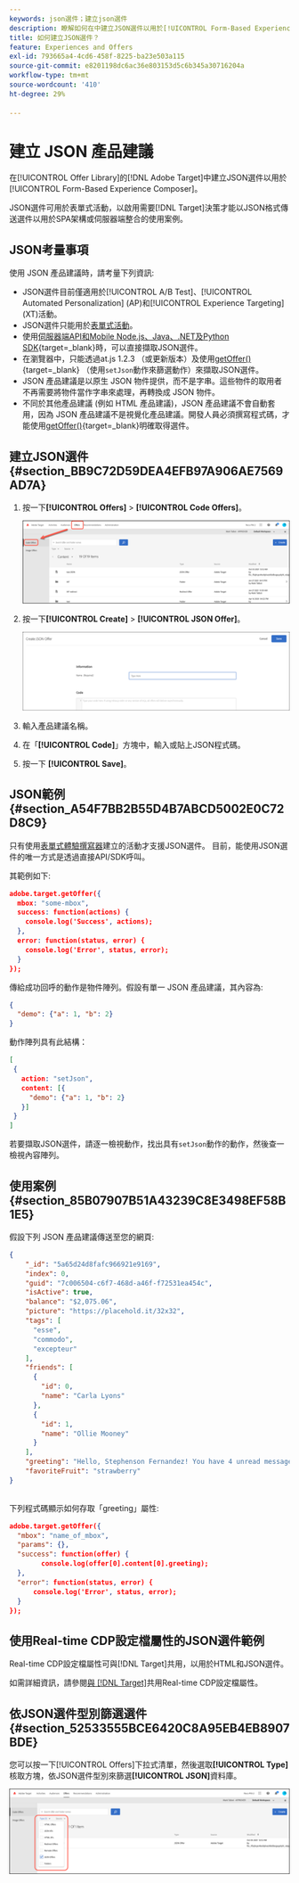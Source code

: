 ```yaml
---
keywords: json選件；建立json選件
description: 瞭解如何在中建立JSON選件以用於[!UICONTROL Form-Based Experience Composer]。
title: 如何建立JSON選件？
feature: Experiences and Offers
exl-id: 793665a4-4cd6-458f-8225-ba23e503a115
source-git-commit: e8201198dc6ac36e803153d5c6b345a30716204a
workflow-type: tm+mt
source-wordcount: '410'
ht-degree: 29%

---
```


# 建立 JSON 產品建議

在[!UICONTROL Offer Library]的[!DNL Adobe Target]中建立JSON選件以用於[!UICONTROL Form-Based Experience Composer]。

JSON選件可用於表單式活動，以啟用需要[!DNL Target]決策才能以JSON格式傳送選件以用於SPA架構或伺服器端整合的使用案例。

## JSON考量事項

使用 JSON 產品建議時，請考量下列資訊:

* JSON選件目前僅適用於[!UICONTROL A/B Test]、[!UICONTROL Automated Personalization] (AP)和[!UICONTROL Experience Targeting] (XT)活動。
* JSON選件只能用於[表單式活動](/help/main/c-experiences/form-experience-composer.md)。
* 使用[伺服器端API和Mobile Node.js、Java、.NET及Python SDK](https://experienceleague.adobe.com/docs/target-dev/developer/server-side/server-side-overview.html?lang=zh-Hant){target=_blank}時，可以直接擷取JSON選件。
* 在瀏覽器中，只能透過at.js 1.2.3 （或更新版本）及使用[getOffer()](https://experienceleague.adobe.com/docs/target-dev/developer/client-side/at-js-implementation/functions-overview/adobe-target-getoffer.html?lang=zh-Hant){target=_blank} （使用`setJson`動作來篩選動作）來擷取JSON選件。
* JSON 產品建議是以原生 JSON 物件提供，而不是字串。這些物件的取用者不再需要將物件當作字串來處理，再轉換成 JSON 物件。
* 不同於其他產品建議 (例如 HTML 產品建議)，JSON 產品建議不會自動套用，因為 JSON 產品建議不是視覺化產品建議。開發人員必須撰寫程式碼，才能使用[getOffer()](https://experienceleague.adobe.com/docs/target-dev/developer/client-side/at-js-implementation/functions-overview/adobe-target-getoffer.html?lang=zh-Hant){target=_blank}明確取得選件。

## 建立JSON選件 {#section_BB9C72D59DEA4EFB97A906AE7569AD7A}

1. 按一下&#x200B;**[!UICONTROL Offers]** > **[!UICONTROL Code Offers]**。

   ![選件>代碼選件索引標籤](/help/main/c-experiences/c-manage-content/assets/code-offers-tab.png)

1. 按一下&#x200B;**[!UICONTROL Create]** > **[!UICONTROL JSON Offer]**。

   ![offer-json影像](assets/offer-json.png)

1. 輸入產品建議名稱。
1. 在「**[!UICONTROL Code]**」方塊中，輸入或貼上JSON程式碼。
1. 按一下 **[!UICONTROL Save]**。

## JSON範例 {#section_A54F7BB2B55D4B7ABCD5002E0C72D8C9}

只有使用[表單式體驗撰寫器](/help/main/c-experiences/form-experience-composer.md)建立的活動才支援JSON選件。 目前，能使用JSON選件的唯一方式是透過直接API/SDK呼叫。

其範例如下:

```json
adobe.target.getOffer({ 
  mbox: "some-mbox", 
  success: function(actions) { 
    console.log('Success', actions); 
  }, 
  error: function(status, error) { 
    console.log('Error', status, error); 
  } 
});
```

傳給成功回呼的動作是物件陣列。假設有單一 JSON 產品建議，其內容為:

```json
{ 
  "demo": {"a": 1, "b": 2} 
}
```

動作陣列具有此結構：

```json
[ 
 { 
   action: "setJson", 
   content: [{ 
     "demo": {"a": 1, "b": 2} 
   }] 
 }  
]
```

若要擷取JSON選件，請逐一檢視動作，找出具有`setJson`動作的動作，然後查一檢視內容陣列。

## 使用案例 {#section_85B07907B51A43239C8E3498EF58B1E5}

假設下列 JSON 產品建議傳送至您的網頁:

```json
{ 
    "_id": "5a65d24d8fafc966921e9169", 
    "index": 0, 
    "guid": "7c006504-c6f7-468d-a46f-f72531ea454c", 
    "isActive": true, 
    "balance": "$2,075.06", 
    "picture": "https://placehold.it/32x32", 
    "tags": [ 
      "esse", 
      "commodo", 
      "excepteur"
    ], 
    "friends": [ 
      { 
        "id": 0, 
        "name": "Carla Lyons" 
      }, 
      { 
        "id": 1, 
        "name": "Ollie Mooney" 
      } 
    ], 
    "greeting": "Hello, Stephenson Fernandez! You have 4 unread messages.", 
    "favoriteFruit": "strawberry" 
} 
  
```

下列程式碼顯示如何存取「greeting」屬性:

```json
adobe.target.getOffer({   
  "mbox": "name_of_mbox", 
  "params": {}, 
  "success": function(offer) {           
        console.log(offer[0].content[0].greeting); 
  },   
  "error": function(status, error) {           
      console.log('Error', status, error); 
  } 
});
```

## 使用Real-time CDP設定檔屬性的JSON選件範例

Real-time CDP設定檔屬性可與[!DNL Target]共用，以用於HTML和JSON選件。

如需詳細資訊，請參閱[與 [!DNL Target]](/help/main/c-integrating-target-with-mac/integrating-with-rtcdp.md#rtcdp-profile-attributes)共用Real-time CDP設定檔屬性。

## 依JSON選件型別篩選選件 {#section_52533555BCE6420C8A95EB4EB8907BDE}

您可以按一下[!UICONTROL Offers]下拉式清單，然後選取&#x200B;**[!UICONTROL Type]**&#x200B;核取方塊，依JSON選件型別來篩選&#x200B;**[!UICONTROL JSON]**&#x200B;資料庫。

![offer-json-filter影像](assets/offer-json-filter.png)
